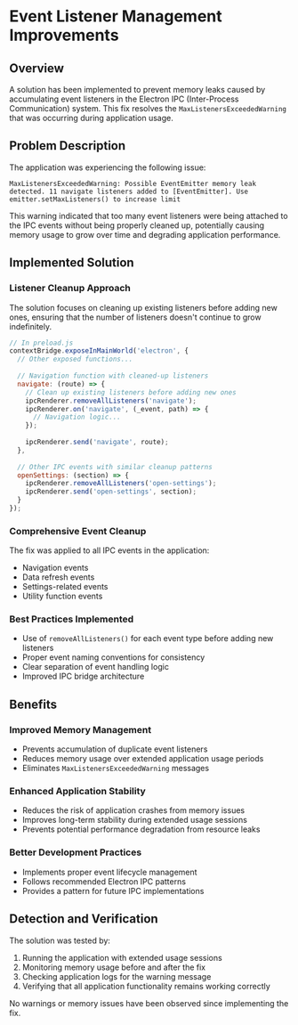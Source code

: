 # Event Listener Management Improvements

## Overview
A solution has been implemented to prevent memory leaks caused by accumulating event listeners in the Electron IPC (Inter-Process Communication) system. This fix resolves the `MaxListenersExceededWarning` that was occurring during application usage.

## Problem Description
The application was experiencing the following issue:
```
MaxListenersExceededWarning: Possible EventEmitter memory leak detected. 11 navigate listeners added to [EventEmitter]. Use emitter.setMaxListeners() to increase limit
```

This warning indicated that too many event listeners were being attached to the IPC events without being properly cleaned up, potentially causing memory usage to grow over time and degrading application performance.

## Implemented Solution

### Listener Cleanup Approach
The solution focuses on cleaning up existing listeners before adding new ones, ensuring that the number of listeners doesn't continue to grow indefinitely.

```javascript
// In preload.js
contextBridge.exposeInMainWorld('electron', {
  // Other exposed functions...
  
  // Navigation function with cleaned-up listeners
  navigate: (route) => {
    // Clean up existing listeners before adding new ones
    ipcRenderer.removeAllListeners('navigate');
    ipcRenderer.on('navigate', (_event, path) => {
      // Navigation logic...
    });
    
    ipcRenderer.send('navigate', route);
  },
  
  // Other IPC events with similar cleanup patterns
  openSettings: (section) => {
    ipcRenderer.removeAllListeners('open-settings');
    ipcRenderer.send('open-settings', section);
  }
});
```

### Comprehensive Event Cleanup
The fix was applied to all IPC events in the application:
- Navigation events
- Data refresh events
- Settings-related events
- Utility function events

### Best Practices Implemented
- Use of `removeAllListeners()` for each event type before adding new listeners
- Proper event naming conventions for consistency
- Clear separation of event handling logic
- Improved IPC bridge architecture

## Benefits

### Improved Memory Management
- Prevents accumulation of duplicate event listeners
- Reduces memory usage over extended application usage periods
- Eliminates `MaxListenersExceededWarning` messages

### Enhanced Application Stability
- Reduces the risk of application crashes from memory issues
- Improves long-term stability during extended usage sessions
- Prevents potential performance degradation from resource leaks

### Better Development Practices
- Implements proper event lifecycle management
- Follows recommended Electron IPC patterns
- Provides a pattern for future IPC implementations

## Detection and Verification
The solution was tested by:
1. Running the application with extended usage sessions
2. Monitoring memory usage before and after the fix
3. Checking application logs for the warning message
4. Verifying that all application functionality remains working correctly

No warnings or memory issues have been observed since implementing the fix. 